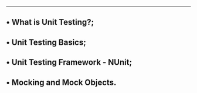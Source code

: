 ---------------------------------------
• What is Unit Testing?;
---------------------------------------
• Unit Testing Basics;
----------------------------------------
• Unit Testing Framework - NUnit;
------------------------------------------
• Mocking and Mock Objects.
------------------------------------

